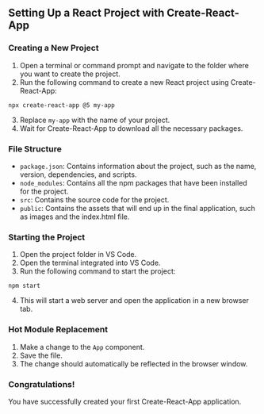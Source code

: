

## Setting Up a React Project with Create-React-App

### Creating a New Project

1. Open a terminal or command prompt and navigate to the folder where you want to create the project.
2. Run the following command to create a new React project using Create-React-App:

```
npx create-react-app @5 my-app
```

3. Replace `my-app` with the name of your project.
4. Wait for Create-React-App to download all the necessary packages.

### File Structure

* `package.json`: Contains information about the project, such as the name, version, dependencies, and scripts.
* `node_modules`: Contains all the npm packages that have been installed for the project.
* `src`: Contains the source code for the project.
* `public`: Contains the assets that will end up in the final application, such as images and the index.html file.

### Starting the Project

1. Open the project folder in VS Code.
2. Open the terminal integrated into VS Code.
3. Run the following command to start the project:

```
npm start
```

4. This will start a web server and open the application in a new browser tab.

### Hot Module Replacement

1. Make a change to the `App` component.
2. Save the file.
3. The change should automatically be reflected in the browser window.

### Congratulations!

You have successfully created your first Create-React-App application.
